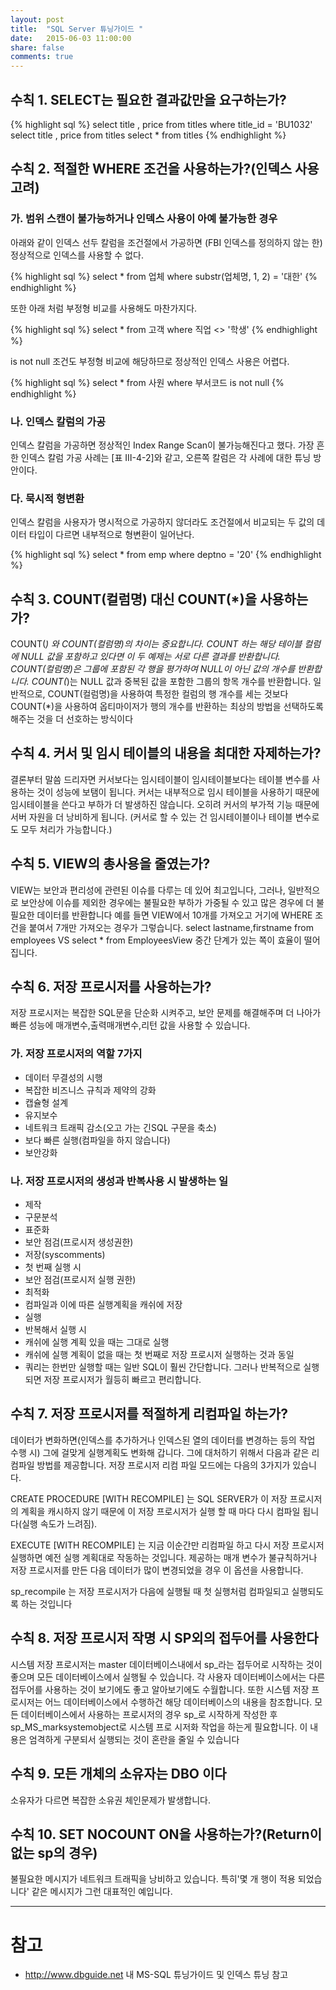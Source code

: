 ```yaml
---
layout: post
title:  "SQL Server 튜닝가이드 "
date:   2015-06-03 11:00:00
share: false
comments: true
---
```



## 수칙 1. SELECT는 필요한 결과값만을 요구하는가?

{% highlight sql %}
select title , price from titles where title_id = 'BU1032' 
select title , price from titles 
select * from titles 
{% endhighlight %}

## 수칙 2. 적절한 WHERE 조건을 사용하는가?(인덱스 사용 고려)

### 가. 범위 스캔이 불가능하거나 인덱스 사용이 아예 불가능한 경우
아래와 같이 인덱스 선두 칼럼을 조건절에서 가공하면 (FBI 인덱스를 정의하지 않는 한) 정상적으로 인덱스를 사용할 수 없다.

{% highlight sql %}
select * from 업체 where substr(업체명, 1, 2) = '대한'
{% endhighlight %}

또한 아래 처럼 부정형 비교를 사용해도 마찬가지다.

{% highlight sql %}
select * from 고객 where 직업 <> '학생'
{% endhighlight %}

is not null 조건도 부정형 비교에 해당하므로 정상적인 인덱스 사용은 어렵다.

{% highlight sql %}
select * from 사원 where 부서코드 is not null
{% endhighlight %}


### 나. 인덱스 칼럼의 가공

인덱스 칼럼을 가공하면 정상적인 Index Range Scan이 불가능해진다고 했다. 가장 흔한 인덱스 칼럼 가공 사례는 [표 Ⅲ-4-2]와 같고, 오른쪽 칼럼은 각 사례에 대한 튜닝 방안이다.

### 다. 묵시적 형변환

인덱스 칼럼을 사용자가 명시적으로 가공하지 않더라도 조건절에서 비교되는 두 값의 데이터 타입이 다르면 내부적으로 형변환이 일어난다.

{% highlight sql %}
select * from emp where deptno = '20'
{% endhighlight %}


## 수칙 3. COUNT(컬럼명) 대신 COUNT(*)을 사용하는가?

COUNT(*) 와 COUNT(컬럼명)의 차이는 중요합니다. COUNT 하는 해당 테이블 컬럼에 NULL 값을 포함하고 있다면 이 두 예제는 서로 다른 결과를 반환합니다. COUNT(컬럼명)은 그룹에 포함된 각 행을 평가하여 NULL이 아닌 값의 개수를 반환합니다. COUNT(*)는 NULL 값과 중복된 값을 포함한 그룹의 항목 개수를 반환합니다.
일반적으로, COUNT(컬럼명)을 사용하여 특정한 컬럼의 행 개수를 세는 것보다 COUNT(*)을 사용하여 옵티마이저가 행의 개수를 반환하는 최상의 방법을 선택하도록 해주는 것을 더 선호하는 방식이다

## 수칙 4. 커서 및 임시 테이블의 내용을 최대한 자제하는가?

결론부터 말씀 드리자면 커서보다는 임시테이블이 임시테이블보다는 테이블 변수를 사용하는 것이 성능에 보탬이 됩니다. 
커서는 내부적으로 임시 테이블을 사용하기 때문에 임시테이블을 쓴다고 부하가 더 발생하진 않습니다. 오히려 커서의 부가적 기능 때문에 서버 자원을 더 낭비하게 됩니다. (커서로 할 수 있는 건 임시테이블이나 테이블 변수로도 모두 처리가 가능합니다.)

## 수칙 5. VIEW의 총사용을 줄였는가?

VIEW는 보안과 편리성에 관련된 이슈를 다루는 데 있어 최고입니다,
그러나, 일반적으로 보안상에 이슈를 제외한 경우에는 불필요한 부하가 가중될 수 있고 많은 경우에 더 불필요한 데이터를 반환합니다 예를 들면 VIEW에서 10개를 가져오고 거기에 WHERE 조건을 붙여서 7개만 가져오는 경우가 그렇습니다.
select lastname,firstname from employees VS select * from EmployeesView 중간 단계가 있는 쪽이 효율이 떨어집니다.

## 수칙 6. 저장 프로시저를 사용하는가?

저장 프로시저는 복잡한 SQL문을 단순화 시켜주고, 보안 문제를 해결해주며 더 나아가 빠른 성능에 매개변수,출력매개변수,리턴 값을 사용할 수 있습니다.

### 가. 저장 프로시저의 역할 7가지

* 데이터 무결성의 시행
* 복잡한 비즈니스 규칙과 제약의 강화
* 캡슐형 설계
* 유지보수
* 네트워크 트래픽 감소(오고 가는 긴SQL 구문을 축소)
* 보다 빠른 실행(컴파일을 하지 않습니다)
* 보안강화

### 나. 저장 프로시저의 생성과 반복사용 시 발생하는 일

* 제작
* 구문분석
* 표준화
* 보안 점검(프로시저 생성권한)
* 저장(syscomments)
* 첫 번째 실행 시
* 보안 점검(프로시저 실행 권한)
* 최적화
* 컴파일과 이에 따른 실행계획을 캐쉬에 저장
* 실행
* 반복해서 실행 시
* 캐쉬에 실행 계획 있을 때는 그대로 실행
* 캐쉬에 실행 계획이 없을 때는 첫 번째로 저장 프로시저 실행하는 것과 동일
* 쿼리는 한번만 실행할 때는 일반 SQL이 훨씬 간단합니다. 그러나 반복적으로 실행되면 저장 프로시저가 월등히 빠르고 편리합니다.

## 수칙 7. 저장 프로시저를 적절하게 리컴파일 하는가?

데이터가 변화하면(인덱스를 추가하거나 인덱스된 열의 데이터를 변경하는 등의 작업 수행 시) 그에 걸맞게 실행계획도 변화해 갑니다. 그에 대처하기 위해서 다음과 같은 리컴파일 방법를 제공합니다.
저장 프로시저 리컴 파일 모드에는 다음의 3가지가 있습니다.

CREATE PROCEDURE [WITH RECOMPILE] 
는 SQL SERVER가 이 저장 프로시저의 계획을 캐시하지 않기 때문에 이 저장 프로시저가 실행 할 때 마다 다시 컴파일 됩니다(실행 속도가 느려짐).

EXECUTE [WITH RECOMPILE] 
는 지금 이순간만 리컴파일 하고 다시 저장 프로시저 실행하면 예전 실행 계획대로 작동하는 것입니다. 제공하는 매개 변수가 불규칙하거나 저장 프로시저를 만든 다음 데이터가 많이 변경되었을 경우 이 옵션을 사용합니다.

sp_recompile 
는 저장 프로시저가 다음에 실행될 때 첫 실행처럼 컴파일되고 실행되도록 하는 것입니다

## 수칙 8. 저장 프로시저 작명 시 SP외의 접두어를 사용한다

시스템 저장 프로시저는 master 데이터베이스내에서 sp_라는 접두어로 시작하는 것이 좋으며 모든 데이터베이스에서 실행될 수 있습니다. 각 사용자 데이터베이스에서는 다른 접두어를 사용하는 것이 보기에도 좋고 알아보기에도 수월합니다.
또한 시스템 저장 프로시저는 어느 데이터베이스에서 수행하건 해당 데이터베이스의 내용을 참조합니다.
모든 데이터베이스에서 사용하는 프로시저의 경우 sp_로 시작하게 작성한 후 sp_MS_marksystemobject로 시스템 프로 시저화 작업을 하는게 필요합니다. 이 내용은 엄격하게 구분되서 실행되는 것이 혼란을 줄일 수 있습니다

## 수칙 9. 모든 개체의 소유자는 DBO 이다

소유자가 다르면 복잡한 소유권 체인문제가 발생합니다.

## 수칙 10. SET NOCOUNT ON을 사용하는가?(Return이 없는 sp의 경우)

불필요한 메시지가 네트워크 트래픽을 낭비하고 있습니다. 특히'몇 개 행이 적용 되었습니다' 같은 메시지가 그런 대표적인 예입니다.


----

# 참고

* http://www.dbguide.net 내 MS-SQL 튜닝가이드 및 인덱스 튜닝 참고
